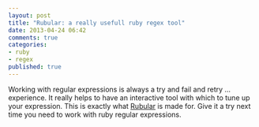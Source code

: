 ```yaml
---
layout: post
title: "Rubular: a really usefull ruby regex tool"
date: 2013-04-24 06:42
comments: true
categories:
- ruby
- regex
published: true
---
```

Working with regular expressions is always a try and fail and retry ... experience. It really helps to have an interactive tool with which to tune up your expression. This is exactly what [Rubular](http://rubular.com) is made for. Give it a try next time you need to work with ruby regular expressions.
